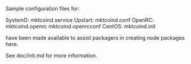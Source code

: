 Sample configuration files for:

SystemD: mktcoind.service
Upstart: mktcoind.conf
OpenRC:  mktcoind.openrc
         mktcoind.openrcconf
CentOS:  mktcoind.init

have been made available to assist packagers in creating node packages here.

See doc/init.md for more information.
